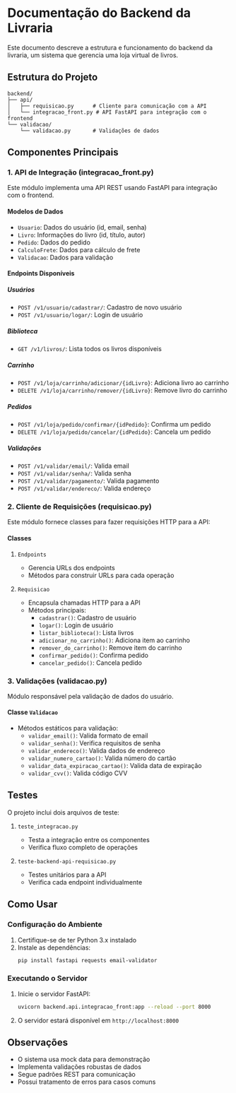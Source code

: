 # Documentação do Backend da Livraria

Este documento descreve a estrutura e funcionamento do backend da livraria, um sistema que gerencia uma loja virtual de livros.

## Estrutura do Projeto

```
backend/
├── api/
│   ├── requisicao.py      # Cliente para comunicação com a API
│   └── integracao_front.py # API FastAPI para integração com o frontend
└── validacao/
    └── validacao.py       # Validações de dados
```

## Componentes Principais

### 1. API de Integração (integracao_front.py)

Este módulo implementa uma API REST usando FastAPI para integração com o frontend. 

#### Modelos de Dados
- `Usuario`: Dados do usuário (id, email, senha)
- `Livro`: Informações do livro (id, título, autor)
- `Pedido`: Dados do pedido
- `CalculoFrete`: Dados para cálculo de frete
- `Validacao`: Dados para validação

#### Endpoints Disponíveis

##### Usuários
- `POST /v1/usuario/cadastrar/`: Cadastro de novo usuário
- `POST /v1/usuario/logar/`: Login de usuário

##### Biblioteca
- `GET /v1/livros/`: Lista todos os livros disponíveis

##### Carrinho
- `POST /v1/loja/carrinho/adicionar/{idLivro}`: Adiciona livro ao carrinho
- `DELETE /v1/loja/carrinho/remover/{idLivro}`: Remove livro do carrinho

##### Pedidos
- `POST /v1/loja/pedido/confirmar/{idPedido}`: Confirma um pedido
- `DELETE /v1/loja/pedido/cancelar/{idPedido}`: Cancela um pedido

##### Validações
- `POST /v1/validar/email/`: Valida email
- `POST /v1/validar/senha/`: Valida senha
- `POST /v1/validar/pagamento/`: Valida pagamento
- `POST /v1/validar/endereco/`: Valida endereço

### 2. Cliente de Requisições (requisicao.py)

Este módulo fornece classes para fazer requisições HTTP para a API:

#### Classes
1. `Endpoints`
   - Gerencia URLs dos endpoints
   - Métodos para construir URLs para cada operação

2. `Requisicao`
   - Encapsula chamadas HTTP para a API
   - Métodos principais:
     - `cadastrar()`: Cadastro de usuário
     - `logar()`: Login de usuário
     - `listar_biblioteca()`: Lista livros
     - `adicionar_no_carrinho()`: Adiciona item ao carrinho
     - `remover_do_carrinho()`: Remove item do carrinho
     - `confirmar_pedido()`: Confirma pedido
     - `cancelar_pedido()`: Cancela pedido

### 3. Validações (validacao.py)

Módulo responsável pela validação de dados do usuário.

#### Classe `Validacao`
- Métodos estáticos para validação:
  - `validar_email()`: Valida formato de email
  - `validar_senha()`: Verifica requisitos de senha
  - `validar_endereco()`: Valida dados de endereço
  - `validar_numero_cartao()`: Valida número do cartão
  - `validar_data_expiracao_cartao()`: Valida data de expiração
  - `validar_cvv()`: Valida código CVV

## Testes

O projeto inclui dois arquivos de teste:

1. `teste_integracao.py`
   - Testa a integração entre os componentes
   - Verifica fluxo completo de operações

2. `teste-backend-api-requisicao.py`
   - Testes unitários para a API
   - Verifica cada endpoint individualmente

## Como Usar

### Configuração do Ambiente

1. Certifique-se de ter Python 3.x instalado
2. Instale as dependências:
   ```bash
   pip install fastapi requests email-validator
   ```

### Executando o Servidor

1. Inicie o servidor FastAPI:
   ```bash
   uvicorn backend.api.integracao_front:app --reload --port 8000
   ```

2. O servidor estará disponível em `http://localhost:8000`

## Observações

- O sistema usa mock data para demonstração
- Implementa validações robustas de dados
- Segue padrões REST para comunicação
- Possui tratamento de erros para casos comuns
